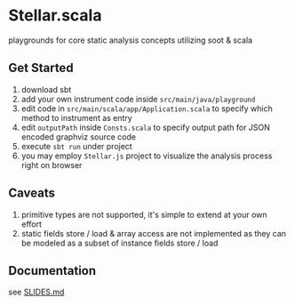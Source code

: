 # Stellar.scala

playgrounds for core static analysis concepts utilizing soot &amp; scala

## Get Started

1. download sbt
2. add your own instrument code inside `src/main/java/playground`
3. edit code in `src/main/scala/app/Application.scala` to specify which method to instrument as entry
4. edit `outputPath` inside `Consts.scala` to specify output path for JSON encoded graphviz source code
5. execute `sbt run` under project
6. you may employ `Stellar.js` project to visualize the analysis process right on browser

## Caveats

1. primitive types are not supported, it's simple to extend at your own effort
2. static fields store / load & array access are not implemented as they can be modeled as a subset of instance fields
   store / load

## Documentation

see [SLIDES.md](SLIDES.md)









